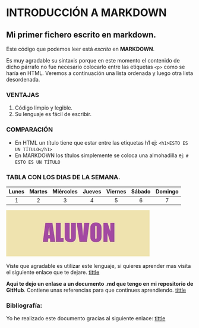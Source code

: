 # INTRODUCCIÓN A MARKDOWN
## Mi primer fichero escrito en markdown.

Este código que podemos leer está *escrito* en **MARKDOWN**.

Es muy agradable su sintaxis porque en este momento el contenido de dicho párrafo no fue necesario colocarlo entre las etiquetas `<p>` como se haría en HTML.
Veremos a continuación una lista ordenada y luego otra lista desordenada.

### VENTAJAS
1. Código limpio y legible.
2. Su lenguaje es fácil de escribir.

### COMPARACIÓN 
- En HTML un título tiene que estar entre las etiquetas h1 ej: `<h1>ESTO ES UN TÍTULO</h1>`
- En MARKDOWN los títulos simplemente se coloca una almohadilla ej: `# ESTO ES UN TÍTULO`

### TABLA CON LOS DIAS DE LA SEMANA.

|Lunes |Martes|Miércoles|Jueves|Viernes|Sábado|Domingo|
|:----:|:----:| :----:  |:----:|:----: |:----:|:----: |
|1     |2     |3        |4     |5      |6     |7      |

![alt text](/alu.jpg)

Viste que agradable es utilizar este lenguaje, si quieres aprender mas visita el siguiente enlace que te dejare. [tittle](https://www.markdownguide.org/)


**Aqui te dejo un enlase a un documento .md que tengo en mi repositorio de GitHub**.
Contiene unas referencias para que continues aprendiendo. [tittle](https://github.com/aluvon/repo_IAW_mauricio/blob/main/doc2.md)

### Bibliografía:

Yo he realizado este documento gracias al siguiente enlace: [tittle](https://www.markdownguide.org/cheat-sheet/)
